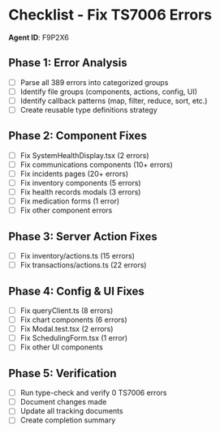 # Checklist - Fix TS7006 Errors

**Agent ID**: F9P2X6

## Phase 1: Error Analysis
- [ ] Parse all 389 errors into categorized groups
- [ ] Identify file groups (components, actions, config, UI)
- [ ] Identify callback patterns (map, filter, reduce, sort, etc.)
- [ ] Create reusable type definitions strategy

## Phase 2: Component Fixes
- [ ] Fix SystemHealthDisplay.tsx (2 errors)
- [ ] Fix communications components (10+ errors)
- [ ] Fix incidents pages (20+ errors)
- [ ] Fix inventory components (5 errors)
- [ ] Fix health records modals (3 errors)
- [ ] Fix medication forms (1 error)
- [ ] Fix other component errors

## Phase 3: Server Action Fixes
- [ ] Fix inventory/actions.ts (15 errors)
- [ ] Fix transactions/actions.ts (22 errors)

## Phase 4: Config & UI Fixes
- [ ] Fix queryClient.ts (8 errors)
- [ ] Fix chart components (6 errors)
- [ ] Fix Modal.test.tsx (2 errors)
- [ ] Fix SchedulingForm.tsx (1 error)
- [ ] Fix other UI components

## Phase 5: Verification
- [ ] Run type-check and verify 0 TS7006 errors
- [ ] Document changes made
- [ ] Update all tracking documents
- [ ] Create completion summary
